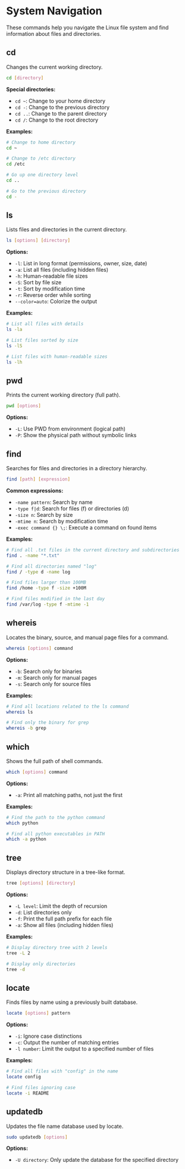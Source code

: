 # System Navigation

These commands help you navigate the Linux file system and find information about files and directories.

## cd

Changes the current working directory.

```bash
cd [directory]
```

**Special directories:**
- `cd ~`: Change to your home directory
- `cd -`: Change to the previous directory
- `cd ..`: Change to the parent directory
- `cd /`: Change to the root directory

**Examples:**
```bash
# Change to home directory
cd ~

# Change to /etc directory
cd /etc

# Go up one directory level
cd ..

# Go to the previous directory
cd -
```

## ls

Lists files and directories in the current directory.

```bash
ls [options] [directory]
```

**Options:**
- `-l`: List in long format (permissions, owner, size, date)
- `-a`: List all files (including hidden files)
- `-h`: Human-readable file sizes
- `-S`: Sort by file size
- `-t`: Sort by modification time
- `-r`: Reverse order while sorting
- `--color=auto`: Colorize the output

**Examples:**
```bash
# List all files with details
ls -la

# List files sorted by size
ls -lS

# List files with human-readable sizes
ls -lh
```

## pwd

Prints the current working directory (full path).

```bash
pwd [options]
```

**Options:**
- `-L`: Use PWD from environment (logical path)
- `-P`: Show the physical path without symbolic links

## find

Searches for files and directories in a directory hierarchy.

```bash
find [path] [expression]
```

**Common expressions:**
- `-name pattern`: Search by name
- `-type f|d`: Search for files (f) or directories (d)
- `-size n`: Search by size
- `-mtime n`: Search by modification time
- `-exec command {} \;`: Execute a command on found items

**Examples:**
```bash
# Find all .txt files in the current directory and subdirectories
find . -name "*.txt"

# Find all directories named "log"
find / -type d -name log

# Find files larger than 100MB
find /home -type f -size +100M

# Find files modified in the last day
find /var/log -type f -mtime -1
```

## whereis

Locates the binary, source, and manual page files for a command.

```bash
whereis [options] command
```

**Options:**
- `-b`: Search only for binaries
- `-m`: Search only for manual pages
- `-s`: Search only for source files

**Examples:**
```bash
# Find all locations related to the ls command
whereis ls

# Find only the binary for grep
whereis -b grep
```

## which

Shows the full path of shell commands.

```bash
which [options] command
```

**Options:**
- `-a`: Print all matching paths, not just the first

**Examples:**
```bash
# Find the path to the python command
which python

# Find all python executables in PATH
which -a python
```

## tree

Displays directory structure in a tree-like format.

```bash
tree [options] [directory]
```

**Options:**
- `-L level`: Limit the depth of recursion
- `-d`: List directories only
- `-f`: Print the full path prefix for each file
- `-a`: Show all files (including hidden files)

**Examples:**
```bash
# Display directory tree with 2 levels
tree -L 2

# Display only directories
tree -d
```

## locate

Finds files by name using a previously built database.

```bash
locate [options] pattern
```

**Options:**
- `-i`: Ignore case distinctions
- `-c`: Output the number of matching entries
- `-l number`: Limit the output to a specified number of files

**Examples:**
```bash
# Find all files with "config" in the name
locate config

# Find files ignoring case
locate -i README
```

## updatedb

Updates the file name database used by locate.

```bash
sudo updatedb [options]
```

**Options:**
- `-U directory`: Only update the database for the specified directory
